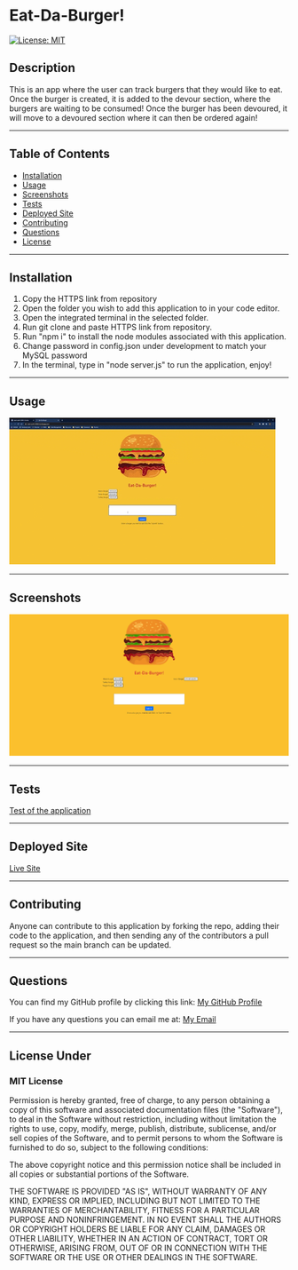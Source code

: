 # Eat-Da-Burger!
[![License: MIT](https://img.shields.io/badge/License-MIT-yellow.svg)](https://opensource.org/licenses/MIT)

## Description 
This is an app where the user can track burgers that they would like to eat. Once the burger is created, it is added to the devour section, where the burgers are waiting to be consumed! Once the burger has been devoured, it will move to a devoured section where it can then be ordered again!

---

## Table of Contents

* [Installation](#installation)
* [Usage](#usage)
* [Screenshots](#screenshots)
* [Tests](#tests)
* [Deployed Site](#deployed-site)
* [Contributing](#contributing)
* [Questions](#questions)
* [License](#license)


---

## Installation
1) Copy the HTTPS link from repository 
2) Open the folder you wish to add this application to in your code editor. 
3) Open the integrated terminal in the selected folder. 
4) Run git clone and paste HTTPS link from repository. 
5) Run "npm i" to install  the node modules associated with this application.
6) Change password in config.json under development to match your MySQL password
7) In the terminal, type in "node server.js" to run the application, enjoy!

---

## Usage 
![Applicaton in use](public/reference/giphy.gif)

---

## Screenshots
![Eat-Da-Burger](public/reference/burger.png)

---

## Tests
[Test of the application](https://drive.google.com/file/d/1Hq41ZGeWSXItgq8TQYrJVUTcXQOcP0p3/view?usp=sharing)

---

## Deployed Site
[Live Site](https://stark-earth-52662.herokuapp.com/)

---

## Contributing
Anyone can contribute to this application by forking the repo, adding their code to the application, and then sending any of the contributors a pull request so the main branch can be updated.

---

## Questions

You can find my GitHub profile by clicking this link: [My GitHub Profile](https://github.com/mrosavourazeris)

If you have any questions you can email me at: [My Email](test@test.com)

---

## License Under

### MIT License

Permission is hereby granted, free of charge, to any person obtaining a copy
of this software and associated documentation files (the "Software"), to deal
in the Software without restriction, including without limitation the rights
to use, copy, modify, merge, publish, distribute, sublicense, and/or sell
copies of the Software, and to permit persons to whom the Software is
furnished to do so, subject to the following conditions:

The above copyright notice and this permission notice shall be included in all
copies or substantial portions of the Software.

THE SOFTWARE IS PROVIDED "AS IS", WITHOUT WARRANTY OF ANY KIND, EXPRESS OR
IMPLIED, INCLUDING BUT NOT LIMITED TO THE WARRANTIES OF MERCHANTABILITY,
FITNESS FOR A PARTICULAR PURPOSE AND NONINFRINGEMENT. IN NO EVENT SHALL THE
AUTHORS OR COPYRIGHT HOLDERS BE LIABLE FOR ANY CLAIM, DAMAGES OR OTHER
LIABILITY, WHETHER IN AN ACTION OF CONTRACT, TORT OR OTHERWISE, ARISING FROM,
OUT OF OR IN CONNECTION WITH THE SOFTWARE OR THE USE OR OTHER DEALINGS IN THE
SOFTWARE.
